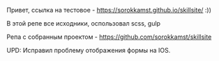 Привет, ссылка на тестовое - https://sorokkamst.github.io/skillsite/ :))

В этой репе все исходники, оспользовал scss, gulp

Репа с собранным проектом - https://github.com/sorokkamst/skillsite

UPD: Исправил проблему отображения формы на IOS.
